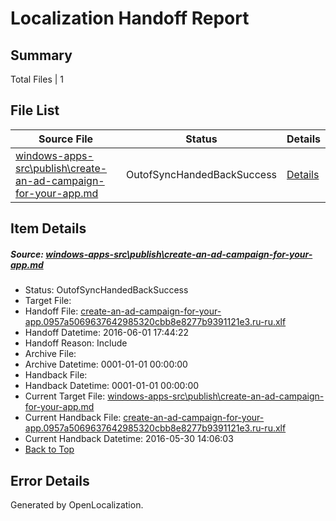 # <a name='report-top'></a> Localization Handoff Report

## Summary
 Total Files | 1

## File List
 Source File | Status | Details 
 ----------- | ------ | ------- 
 [windows-apps-src\publish\create-an-ad-campaign-for-your-app.md](https://github.com/Microsoft/windows-apps/blob/ba56cb495cf2318a1b9791f3e8a7504a28b5d531/windows-apps-src/publish/create-an-ad-campaign-for-your-app.md) | OutofSyncHandedBackSuccess | [Details](#b94a96bc51d72377f68b39332d22776a3b333b463493)

## Item Details
##### <a name='b94a96bc51d72377f68b39332d22776a3b333b463493'></a> Source: [windows-apps-src\publish\create-an-ad-campaign-for-your-app.md](https://github.com/Microsoft/windows-apps/blob/ba56cb495cf2318a1b9791f3e8a7504a28b5d531/windows-apps-src/publish/create-an-ad-campaign-for-your-app.md)
* Status: OutofSyncHandedBackSuccess
* Target File: 
* Handoff File: [create-an-ad-campaign-for-your-app.0957a5069637642985320cbb8e8277b9391121e3.ru-ru.xlf](https://github.com/Microsoft/WDG.handoff/blob/f5c18f2c1935bf7941322dd02b04f1149a0d0b60/ol-handoff/Microsoft/windows-apps.ru-ru/master/create-an-ad-campaign-for-your-app.0957a5069637642985320cbb8e8277b9391121e3.ru-ru.xlf)
* Handoff Datetime: 2016-06-01 17:44:22
* Handoff Reason: Include
* Archive File: 
* Archive Datetime: 0001-01-01 00:00:00
* Handback File: 
* Handback Datetime: 0001-01-01 00:00:00
* Current Target File: [windows-apps-src\publish\create-an-ad-campaign-for-your-app.md](https://github.com/Microsoft/windows-apps.ru-ru/blob/e7872f786e987c46c3fca5f20ec42607f78920f2/windows-apps-src/publish/create-an-ad-campaign-for-your-app.md)
* Current Handback File: [create-an-ad-campaign-for-your-app.0957a5069637642985320cbb8e8277b9391121e3.ru-ru.xlf](https://github.com/Microsoft/WDG.handback/blob/0faf9b4ce6b19170fe83f60d030e1eaf7d92ea97/ol-handback/Microsoft/windows-apps.ru-ru/master/create-an-ad-campaign-for-your-app.0957a5069637642985320cbb8e8277b9391121e3.ru-ru.xlf)
* Current Handback Datetime: 2016-05-30 14:06:03
* [Back to Top](#report-top)


## Error Details

Generated by OpenLocalization.
